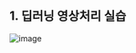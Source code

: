 ## 1. 딥러닝 영상처리 실습

![image](https://user-images.githubusercontent.com/50895677/98675061-15f2bf80-239d-11eb-89a1-503267211fea.png)


